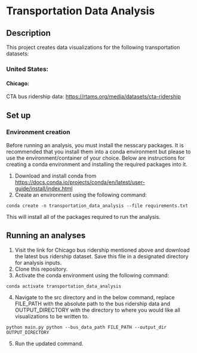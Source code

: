 # Transportation Data Analysis

## Description

This project creates data visualizations for the following transportation datasets:

### United States:

#### Chicago:

CTA bus ridership data: https://rtams.org/media/datasets/cta-ridership
 
## Set up

### Environment creation

Before running an analysis, you must install the nesscary packages. It is recommended that you install them into a conda environment but please to use the environment/container of your choice. Below are instructions for creating a conda environment and installing the required packages into it.

1. Download and install conda from https://docs.conda.io/projects/conda/en/latest/user-guide/install/index.html
2. Create an environment using the following command:

```
conda create -n transportation_data_analysis --file requirements.txt
```

This will install all of the packages required to run the analysis. 

## Running an analyses

1. Visit the link for Chicago bus ridership mentioned above and download the latest bus ridership dataset. Save this file in a designated directory for analysis inputs.
2. Clone this repository. 
3. Activate the conda environment using the following command:

```
conda activate transportation_data_analysis
```

4. Navigate to the src directory and in the below command, replace FILE_PATH with the absolute path to the bus ridership data and OUTPUT_DIRECTORY with the directory to where you would like all visualizations to be written to.

```
python main.py python --bus_data_path FILE_PATH --output_dir OUTPUT_DIRECTORY
```

5. Run the updated command.



